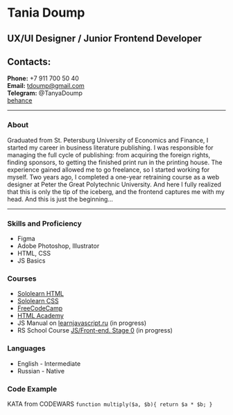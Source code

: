 # Tania Doump
## UX/UI Designer / Junior Frontend Developer

## Contacts:
**Phone:** +7 911 700 50 40\
**Email:** tdoump@gmail.com\
**Telegram:** @TanyaDoump\
[behance](https://www.behance.net/tanyadoump "My portfolio")
<hr>

### About
Graduated from St. Petersburg University of Economics and Finance, I started my career in business literature publishing. I was responsible for managing the full cycle of publishing: from acquiring the foreign rights, finding sponsors, to getting the finished print run in the printing house. The experience gained allowed me to go freelance, so I started working for myself. Two years ago, I completed a one-year retraining course as a web designer at Peter the Great Polytechnic University. And here I fully realized that this is only the tip of the iceberg, and the frontend captures me with my head. And this is just the beginning...
<hr>

### Skills and Proficiency
* Figma
* Adobe Photoshop, Illustrator
* HTML, CSS
* JS Basics

### Courses
* [Sololearn HTML](https://www.sololearn.com/certificates/CT-7JUPHIYY)
* [Sololearn CSS](https://www.sololearn.com/certificates/CT-9PYVQ2KH)
* [FreeCodeCamp](https://www.freecodecamp.org/)
* [HTML Academy](https://htmlacademy.ru/)
* JS Manual on [learnjavascript.ru](https://learn.javascript.ru/) (in progress)
* RS School Course [JS/Front-end. Stage 0]() (in progress)
### Languages
* English - Intermediate
* Russian - Native

### Code Example
KATA from CODEWARS
``function multiply($a, $b){
  return $a * $b;
}``
